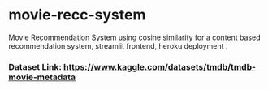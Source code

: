 # movie-recc-system
Movie Recommendation System using cosine similarity for a content based recommendation system, streamlit frontend, heroku deployment . 

### Dataset Link: https://www.kaggle.com/datasets/tmdb/tmdb-movie-metadata
